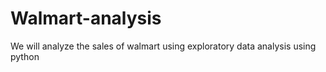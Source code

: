 # Walmart-analysis
We will analyze the sales of walmart using exploratory data analysis using python
